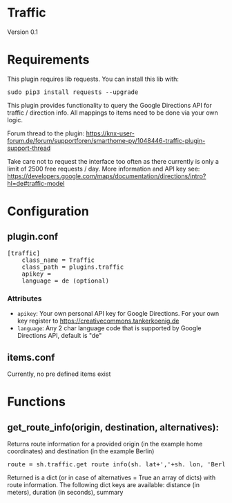 # Traffic

Version 0.1

# Requirements
This plugin requires lib requests. You can install this lib with:
<pre>
sudo pip3 install requests --upgrade
</pre>

This plugin provides functionality to query the Google Directions API for traffic / direction info.
All mappings to items need to be done via your own logic.

Forum thread to the plugin: https://knx-user-forum.de/forum/supportforen/smarthome-py/1048446-traffic-plugin-support-thread

Take care not to request the interface too often as there currently is only a limit of 2500 free requests / day.
More information and API key see: https://developers.google.com/maps/documentation/directions/intro?hl=de#traffic-model

# Configuration

## plugin.conf
<pre>
[traffic]
    class_name = Traffic
    class_path = plugins.traffic
    apikey = <your own api key>
    language = de (optional)
</pre>

### Attributes
  * `apikey`: Your own personal API key for Google Directions. For your own key register to https://creativecommons.tankerkoenig.de
  * `language`: Any 2 char language code that is supported by Google Directions API, default is "de"

## items.conf

Currently, no pre defined items exist

# Functions

## get_route_info(origin, destination, alternatives):
Returns route information for a provided origin (in the example home coordinates) and destination (in the example Berlin)
<pre>
route = sh.traffic.get_route_info(sh._lat+','+sh._lon, 'Berlin', False)
</pre>
Returned is a dict (or in case of alternatives = True an array of dicts) with route information.
The following dict keys are available: distance (in meters), duration (in seconds), summary